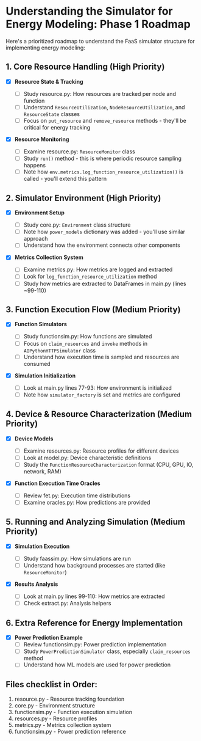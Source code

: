 # Understanding the Simulator for Energy Modeling: Phase 1 Roadmap

Here's a prioritized roadmap to understand the FaaS simulator structure for implementing energy modeling:

## 1. Core Resource Handling (High Priority)

- [x] **Resource State & Tracking**

  - [ ] Study resource.py: How resources are tracked per node and function
  - [ ] Understand `ResourceUtilization`, `NodeResourceUtilization`, and `ResourceState` classes
  - [ ] Focus on `put_resource` and `remove_resource` methods - they'll be critical for energy tracking

- [x] **Resource Monitoring**
  - [ ] Examine resource.py: `ResourceMonitor` class
  - [ ] Study `run()` method - this is where periodic resource sampling happens
  - [ ] Note how `env.metrics.log_function_resource_utilization()` is called - you'll extend this pattern

## 2. Simulator Environment (High Priority)

- [x] **Environment Setup**

  - [ ] Study core.py: `Environment` class structure
  - [ ] Note how `power_models` dictionary was added - you'll use similar approach
  - [ ] Understand how the environment connects other components

- [x] **Metrics Collection System**
  - [ ] Examine metrics.py: How metrics are logged and extracted
  - [ ] Look for `log_function_resource_utilization` method
  - [ ] Study how metrics are extracted to DataFrames in main.py (lines ~99-110)

## 3. Function Execution Flow (Medium Priority)

- [x] **Function Simulators**

  - [ ] Study functionsim.py: How functions are simulated
  - [ ] Focus on `claim_resources` and `invoke` methods in `AIPythonHTTPSimulator` class
  - [ ] Understand how execution time is sampled and resources are consumed

- [x] **Simulation Initialization**
  - [ ] Look at main.py lines 77-93: How environment is initialized
  - [ ] Note how `simulator_factory` is set and metrics are configured

## 4. Device & Resource Characterization (Medium Priority)

- [x] **Device Models**

  - [ ] Examine resources.py: Resource profiles for different devices
  - [ ] Look at model.py: Device characteristic definitions
  - [ ] Study the `FunctionResourceCharacterization` format (CPU, GPU, IO, network, RAM)

- [x] **Function Execution Time Oracles**
  - [ ] Review fet.py: Execution time distributions
  - [ ] Examine oracles.py: How predictions are provided

## 5. Running and Analyzing Simulation (Medium Priority)

- [x] **Simulation Execution**

  - [ ] Study faassim.py: How simulations are run
  - [ ] Understand how background processes are started (like `ResourceMonitor`)

- [x] **Results Analysis**
  - [ ] Look at main.py lines 99-110: How metrics are extracted
  - [ ] Check extract.py: Analysis helpers

## 6. Extra Reference for Energy Implementation

- [x] **Power Prediction Example**
  - [ ] Review functionsim.py: Power prediction implementation
  - [ ] Study `PowerPredictionSimulator` class, especially `claim_resources` method
  - [ ] Understand how ML models are used for power prediction

## Files checklist in Order:

1. resource.py - Resource tracking foundation
2. core.py - Environment structure
3. functionsim.py - Function execution simulation
4. resources.py - Resource profiles
5. metrics.py - Metrics collection system
6. functionsim.py - Power prediction reference
